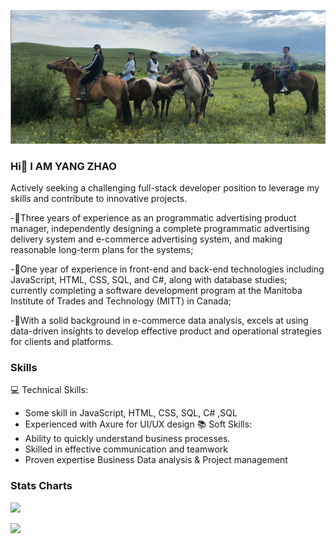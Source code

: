 ![图片描述](wechatIMG12.jpeg)


### Hi👋  I AM YANG ZHAO
 
Actively seeking a challenging full-stack developer position to leverage my skills and contribute to innovative projects.

-🌱Three years of experience as an programmatic advertising product manager, independently designing a complete programmatic advertising delivery system and e-commerce advertising system, and making reasonable long-term plans for the systems; 

-🌱One year of experience in front-end and back-end technologies including JavaScript, HTML, CSS, SQL, and C#, along with database studies; currently completing a software development program at the Manitoba Institute of Trades and Technology (MITT) in Canada; 

-🌱With a solid background in e-commerce data analysis,  excels at using data-driven insights to develop effective product and operational strategies for clients and platforms.

### Skills

  💻 Technical Skills:
- Some skill  in JavaScript, HTML, CSS, SQL, C# ,SQL
- Experienced with Axure for UI/UX design
  📚 Soft Skills: 
- Ability to quickly  understand business processes.
- Skilled in  effective communication and teamwork 
- Proven expertise Business Data analysis & Project management 


### Stats Charts

![](http://github-profile-summary-cards.vercel.app/api/cards/productive-time?username=BoXi9252&theme=default&utcOffset=8)

![](http://github-profile-summary-cards.vercel.app/api/cards/stats?username=BoXi9252&theme=default)
